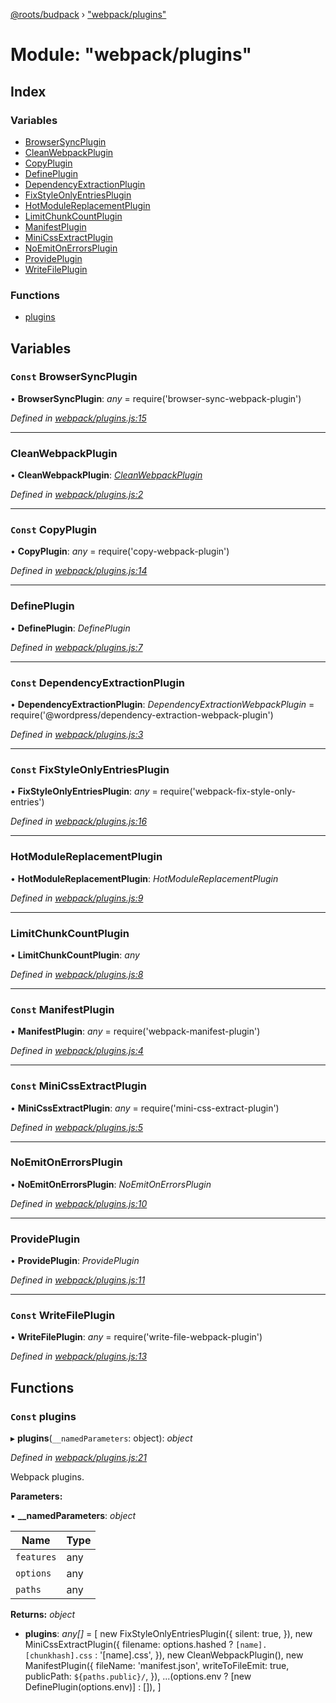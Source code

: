[@roots/budpack](../globals.md) › ["webpack/plugins"](_webpack_plugins_.md)

# Module: "webpack/plugins"

## Index

### Variables

* [BrowserSyncPlugin](_webpack_plugins_.md#const-browsersyncplugin)
* [CleanWebpackPlugin](_webpack_plugins_.md#cleanwebpackplugin)
* [CopyPlugin](_webpack_plugins_.md#const-copyplugin)
* [DefinePlugin](_webpack_plugins_.md#defineplugin)
* [DependencyExtractionPlugin](_webpack_plugins_.md#const-dependencyextractionplugin)
* [FixStyleOnlyEntriesPlugin](_webpack_plugins_.md#const-fixstyleonlyentriesplugin)
* [HotModuleReplacementPlugin](_webpack_plugins_.md#hotmodulereplacementplugin)
* [LimitChunkCountPlugin](_webpack_plugins_.md#limitchunkcountplugin)
* [ManifestPlugin](_webpack_plugins_.md#const-manifestplugin)
* [MiniCssExtractPlugin](_webpack_plugins_.md#const-minicssextractplugin)
* [NoEmitOnErrorsPlugin](_webpack_plugins_.md#noemitonerrorsplugin)
* [ProvidePlugin](_webpack_plugins_.md#provideplugin)
* [WriteFilePlugin](_webpack_plugins_.md#const-writefileplugin)

### Functions

* [plugins](_webpack_plugins_.md#const-plugins)

## Variables

### `Const` BrowserSyncPlugin

• **BrowserSyncPlugin**: *any* = require('browser-sync-webpack-plugin')

*Defined in [webpack/plugins.js:15](https://github.com/roots/bud-support/blob/49a29fe/src/budpack/builder/webpack/plugins.js#L15)*

___

###  CleanWebpackPlugin

• **CleanWebpackPlugin**: *[CleanWebpackPlugin](_webpack_plugins_.md#cleanwebpackplugin)*

*Defined in [webpack/plugins.js:2](https://github.com/roots/bud-support/blob/49a29fe/src/budpack/builder/webpack/plugins.js#L2)*

___

### `Const` CopyPlugin

• **CopyPlugin**: *any* = require('copy-webpack-plugin')

*Defined in [webpack/plugins.js:14](https://github.com/roots/bud-support/blob/49a29fe/src/budpack/builder/webpack/plugins.js#L14)*

___

###  DefinePlugin

• **DefinePlugin**: *DefinePlugin*

*Defined in [webpack/plugins.js:7](https://github.com/roots/bud-support/blob/49a29fe/src/budpack/builder/webpack/plugins.js#L7)*

___

### `Const` DependencyExtractionPlugin

• **DependencyExtractionPlugin**: *DependencyExtractionWebpackPlugin* = require('@wordpress/dependency-extraction-webpack-plugin')

*Defined in [webpack/plugins.js:3](https://github.com/roots/bud-support/blob/49a29fe/src/budpack/builder/webpack/plugins.js#L3)*

___

### `Const` FixStyleOnlyEntriesPlugin

• **FixStyleOnlyEntriesPlugin**: *any* = require('webpack-fix-style-only-entries')

*Defined in [webpack/plugins.js:16](https://github.com/roots/bud-support/blob/49a29fe/src/budpack/builder/webpack/plugins.js#L16)*

___

###  HotModuleReplacementPlugin

• **HotModuleReplacementPlugin**: *HotModuleReplacementPlugin*

*Defined in [webpack/plugins.js:9](https://github.com/roots/bud-support/blob/49a29fe/src/budpack/builder/webpack/plugins.js#L9)*

___

###  LimitChunkCountPlugin

• **LimitChunkCountPlugin**: *any*

*Defined in [webpack/plugins.js:8](https://github.com/roots/bud-support/blob/49a29fe/src/budpack/builder/webpack/plugins.js#L8)*

___

### `Const` ManifestPlugin

• **ManifestPlugin**: *any* = require('webpack-manifest-plugin')

*Defined in [webpack/plugins.js:4](https://github.com/roots/bud-support/blob/49a29fe/src/budpack/builder/webpack/plugins.js#L4)*

___

### `Const` MiniCssExtractPlugin

• **MiniCssExtractPlugin**: *any* = require('mini-css-extract-plugin')

*Defined in [webpack/plugins.js:5](https://github.com/roots/bud-support/blob/49a29fe/src/budpack/builder/webpack/plugins.js#L5)*

___

###  NoEmitOnErrorsPlugin

• **NoEmitOnErrorsPlugin**: *NoEmitOnErrorsPlugin*

*Defined in [webpack/plugins.js:10](https://github.com/roots/bud-support/blob/49a29fe/src/budpack/builder/webpack/plugins.js#L10)*

___

###  ProvidePlugin

• **ProvidePlugin**: *ProvidePlugin*

*Defined in [webpack/plugins.js:11](https://github.com/roots/bud-support/blob/49a29fe/src/budpack/builder/webpack/plugins.js#L11)*

___

### `Const` WriteFilePlugin

• **WriteFilePlugin**: *any* = require('write-file-webpack-plugin')

*Defined in [webpack/plugins.js:13](https://github.com/roots/bud-support/blob/49a29fe/src/budpack/builder/webpack/plugins.js#L13)*

## Functions

### `Const` plugins

▸ **plugins**(`__namedParameters`: object): *object*

*Defined in [webpack/plugins.js:21](https://github.com/roots/bud-support/blob/49a29fe/src/budpack/builder/webpack/plugins.js#L21)*

Webpack plugins.

**Parameters:**

▪ **__namedParameters**: *object*

Name | Type |
------ | ------ |
`features` | any |
`options` | any |
`paths` | any |

**Returns:** *object*

* **plugins**: *any[]* = [
      new FixStyleOnlyEntriesPlugin({
        silent: true,
      }),
      new MiniCssExtractPlugin({
        filename: options.hashed
          ? `[name].[chunkhash].css`
          : '[name].css',
      }),
      new CleanWebpackPlugin(),
      new ManifestPlugin({
        fileName: 'manifest.json',
        writeToFileEmit: true,
        publicPath: `${paths.public}/`,
      }),
      ...(options.env ? [new DefinePlugin(options.env)] : []),
    ]
